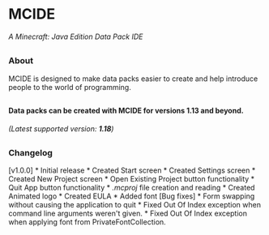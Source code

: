 # MCIDE
*A Minecraft: Java Edition Data Pack IDE*
## 
### About
MCIDE is designed to make data packs easier to create and help introduce people to the world of programming.
## 
#### Data packs can be created with MCIDE for versions 1.13 and beyond.
*(Latest supported version: **1.18**)*
##
### Changelog
  [v1.0.0]
    * Initial release
    * Created Start screen
    * Created Settings screen
    * Created New Project screen
    * Open Existing Project button functionality
    * Quit App button functionality
    * *.mcproj* file creation and reading
    * Created Animated logo
    * Created EULA
    * Added font
  [Bug fixes]
    * Form swapping without causing the application to quit
    * Fixed Out Of Index exception when command line arguments weren't given.
    * Fixed Out Of Index exception when applying font from PrivateFontCollection.
